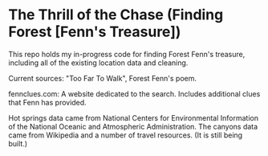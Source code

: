 # The Thrill of the Chase (Finding Forest [Fenn's Treasure])

This repo holds my in-progress code for finding Forest Fenn's treasure, including all of the existing location data and cleaning. 

Current sources: "Too Far To Walk", Forest Fenn's poem. 

fennclues.com: A website dedicated to the search. Includes additional clues that Fenn has provided. 

Hot springs data came from National Centers for Environmental Information of the National Oceanic and Atmospheric Administration. 
The canyons data came from Wikipedia and a number of travel resources. (It is still being built.) 


